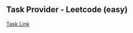 ## Task Provider - Leetcode (easy)

[Task Link](https://leetcode.com/problems/set-mismatch/description/?envType=daily-question&envId=2024-01-22)